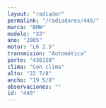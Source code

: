 ```yaml
---
layout: "radiador"
permalink: "/radiadores/440/"
marca: "BMW"
modelo: "X3"
ano: "2005"
motor: "L6 2.5"
transmision: "Automática"
parte: "438150"
clima: "Con clima"
alto: "22 7/8"
ancho: "19 5/8"
observaciones: ""
id: "440"
---
```


